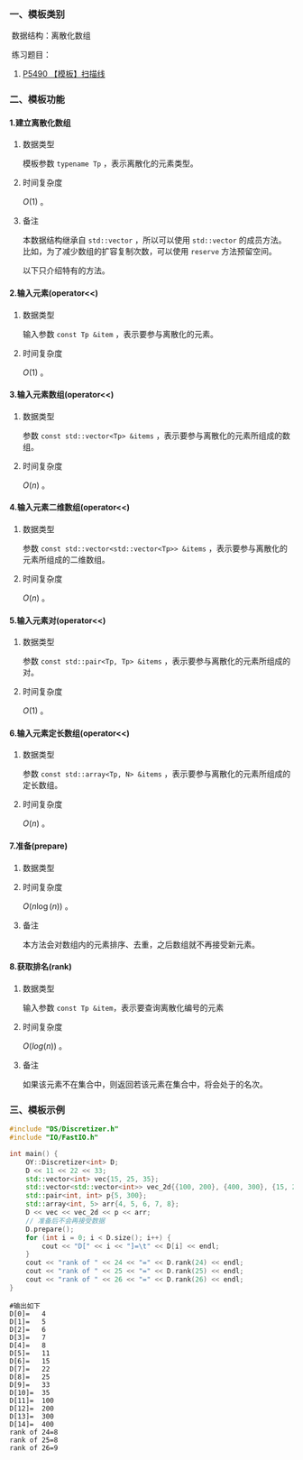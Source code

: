 ### 一、模板类别

​	数据结构：离散化数组

​	练习题目：

1. [P5490 【模板】扫描线](https://www.luogu.com.cn/problem/P5490)


### 二、模板功能

#### 1.建立离散化数组

1. 数据类型

   模板参数 `typename Tp`​ ，表示离散化的元素类型。

2. 时间复杂度

   $O(1)$ 。

3. 备注

   本数据结构继承自 `std::vector` ，所以可以使用 `std::vector` 的成员方法。比如，为了减少数组的扩容复制次数，可以使用 `reserve` 方法预留空间。
   
   以下只介绍特有的方法。


#### 2.输入元素(operator<<)

1. 数据类型

   输入参数 `const Tp &item` ，表示要参与离散化的元素。

2. 时间复杂度

   $O(1)$ 。
   

#### 3.输入元素数组(operator<<)

1. 数据类型

   参数 `const std::vector<Tp> &items` ，表示要参与离散化的元素所组成的数组。

2. 时间复杂度

   $O(n)$  。

#### 4.输入元素二维数组(operator<<)

1. 数据类型

   参数 `const std::vector<std::vector<Tp>> &items` ，表示要参与离散化的元素所组成的二维数组。

2. 时间复杂度

   $O(n)$  。

#### 5.输入元素对(operator<<)

1. 数据类型

   参数 `const std::pair<Tp, Tp> &items` ，表示要参与离散化的元素所组成的对。

2. 时间复杂度

   $O(1)$  。

#### 6.输入元素定长数组(operator<<)

1. 数据类型

   参数 `const std::array<Tp, N> &items` ，表示要参与离散化的元素所组成的定长数组。

2. 时间复杂度

   $O(n)$  。

#### 7.准备(prepare)

1. 数据类型

2. 时间复杂度

   $O(n\log (n))$ 。
   
3. 备注

   本方法会对数组内的元素排序、去重，之后数组就不再接受新元素。


#### 8.获取排名(rank)

1. 数据类型

   输入参数 `const Tp &item`，表示要查询离散化编号的元素

2. 时间复杂度

   $O(log(n))$ 。
   
3. 备注

   如果该元素不在集合中，则返回若该元素在集合中，将会处于的名次。


### 三、模板示例

```c++
#include "DS/Discretizer.h"
#include "IO/FastIO.h"

int main() {
    OY::Discretizer<int> D;
    D << 11 << 22 << 33;
    std::vector<int> vec{15, 25, 35};
    std::vector<std::vector<int>> vec_2d{{100, 200}, {400, 300}, {15, 25}};
    std::pair<int, int> p{5, 300};
    std::array<int, 5> arr{4, 5, 6, 7, 8};
    D << vec << vec_2d << p << arr;
    // 准备后不会再接受数据
    D.prepare();
    for (int i = 0; i < D.size(); i++) {
        cout << "D[" << i << "]=\t" << D[i] << endl;
    }
    cout << "rank of " << 24 << "=" << D.rank(24) << endl;
    cout << "rank of " << 25 << "=" << D.rank(25) << endl;
    cout << "rank of " << 26 << "=" << D.rank(26) << endl;
}
```

```
#输出如下
D[0]=	4
D[1]=	5
D[2]=	6
D[3]=	7
D[4]=	8
D[5]=	11
D[6]=	15
D[7]=	22
D[8]=	25
D[9]=	33
D[10]=	35
D[11]=	100
D[12]=	200
D[13]=	300
D[14]=	400
rank of 24=8
rank of 25=8
rank of 26=9
```

